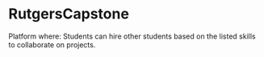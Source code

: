 # RutgersCapstone
Platform where: Students can hire other students based on the listed skills to collaborate on projects.